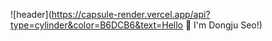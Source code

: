 ![header](https://capsule-render.vercel.app/api?type=cylinder&color=B6DCB6&text=Hello 🌝 I'm Dongju Seo!)
